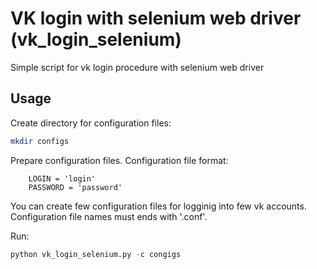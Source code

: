 # VK login with selenium web driver (vk_login_selenium)

Simple script for vk login procedure with selenium web driver

## Usage

Create directory for configuration files:

```sh
mkdir configs
```

Prepare configuration files. Configuration file format:

		LOGIN = 'login'
		PASSWORD = 'password'

You can create few configuration files for logginig into few vk accounts. Configuration file names must ends with '.conf'.

Run:

```python
python vk_login_selenium.py -c congigs
```
